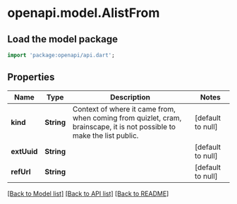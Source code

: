 # openapi.model.AlistFrom

## Load the model package
```dart
import 'package:openapi/api.dart';
```

## Properties
Name | Type | Description | Notes
------------ | ------------- | ------------- | -------------
**kind** | **String** | Context of where it came from, when coming from quizlet, cram, brainscape, it is not possible to make the list public. | [default to null]
**extUuid** | **String** |  | [default to null]
**refUrl** | **String** |  | [default to null]

[[Back to Model list]](../README.md#documentation-for-models) [[Back to API list]](../README.md#documentation-for-api-endpoints) [[Back to README]](../README.md)


